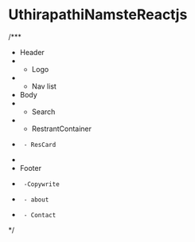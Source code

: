 # UthirapathiNamsteReactjs


/***
 *  Header
 *   - Logo
 *   - Nav list
 * Body
 *   - Search
 *   - RestrantContainer
 *      - ResCard
 *      
 * Footer
 *      -Copywrite
 *      - about
 *      - Contact
 
*/